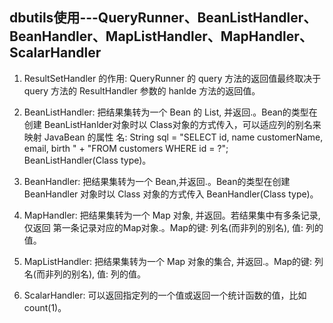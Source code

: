 ## dbutils使用---QueryRunner、BeanListHandler、BeanHandler、MapListHandler、MapHandler、ScalarHandler
1. ResultSetHandler 的作用: QueryRunner 的 query 方法的返回值最终取决于 query 方法的 ResultHandler 参数的 hanlde 方法的返回值。

2. BeanListHandler: 把结果集转为一个 Bean 的 List, 并返回.。Bean的类型在创建 BeanListHanlder对象时以 Class对象的方式传入，可以适应列的别名来映射 JavaBean 的属性 名:  String sql = "SELECT id, name customerName, email, birth " + "FROM customers WHERE id = ?"; BeanListHandler(Class<T> type)。

3. BeanHandler: 把结果集转为一个 Bean,并返回.。Bean的类型在创建BeanHandler 对象时以 Class 对象的方式传入 BeanHandler(Class<T> type)。

4. MapHandler: 把结果集转为一个 Map 对象, 并返回。若结果集中有多条记录, 仅返回 第一条记录对应的Map对象.。Map的键: 列名(而非列的别名), 值: 列的值。

5. MapListHandler: 把结果集转为一个 Map 对象的集合, 并返回.。Map的键: 列名(而非列的别名), 值: 列的值。

6. ScalarHandler: 可以返回指定列的一个值或返回一个统计函数的值，比如count(1)。

